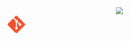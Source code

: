 <div id="header" align="center">
  <img src="https://media.giphy.com/media/1sgetPM00wWqJpVUTl/giphy.gif"/>
</div>
<div>
  <img src="https://github.com/devicons/devicon/blob/master/icons/git/git-plain.svg" title="Git" alt="Git" height="40" width="40"/>
